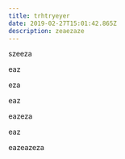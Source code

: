 ```yaml
---
title: trhtryeyer
date: 2019-02-27T15:01:42.865Z
description: zeaezaze
---
```

szeeza

eaz

eza

eaz

eazeza

eaz

eazeazeza
